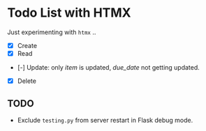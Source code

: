 # Todo List with HTMX
Just experimenting with `htmx` ..

- [x] Create
- [x] Read
- [-] Update: only *item* is updated, *due_date* not getting updated.
- [x] Delete


## TODO
- Exclude `testing.py` from server restart in Flask debug mode.